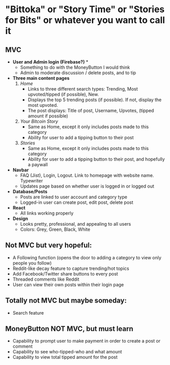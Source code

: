 # "Bittoka" or "Story Time" or "Stories for Bits" or whatever you want to call it

## MVC ##

* **User and Admin login (Firebase?)** *
   - Something to do with the MoneyButton I would think
   - Admin to moderate discussion / delete posts, and to tip
* **Three main content pages**
   1. *Home*
      - Links to three different search types: Trending, Most upvoted/tipped (if possible), New.
      - Displays the top 5 trending posts (if possible). If not, display the most upvoted. 
      - The post displays: Title of post, Username, Upvotes, (tipped amount if possible)
   2. *Your Bitcoin Story*
      - Same as Home, except it only includes posts made to this category
      - Ability for user to add a tipping button to their post
   3. *Stories*
      - Same as Home, except it only includes posts made to this category
      - Ability for user to add a tipping button to their post, and hopefully a paywall
* **Navbar**
   - FAQ (Jist), Login, Logout. Link to homepage with website name. Typewriter
   - Updates page based on whether user is logged in or logged out
* **Database/Posts**
   - Posts are linked to user account and category type
   - Logged-in user can create post, edit post, delete post
* **React**
   - All links working properly
* **Design**
   - Looks pretty, professional, and appealing to all users
   - Colors: Grey, Green, Black, White

## Not MVC but very hopeful: ##
* A Following function (opens the door to adding a category to view only people you follow)
* Reddit-like decay feature to capture trending/hot topics
* Add Facebook/Twitter share buttons to every post
* Threaded comments like Reddit
* User can view their own posts within their login page

## Totally not MVC but maybe someday: ##
* Search feature

## MoneyButton NOT MVC, but must learn ##
* Capability to prompt user to make payment in order to create a post or comment
* Capability to see who-tipped-who and what amount
* Capability to view total tipped amount for the post
